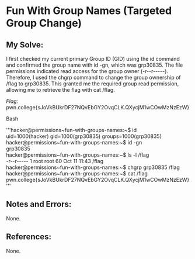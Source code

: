 # Fun With Group Names (Targeted Group Change)

## My Solve:
I first checked my current primary Group ID (GID) using the id command and confirmed the group name with id -gn, which was grp30835.
The file permissions indicated read access for the group owner (-r--r-----).
Therefore, I used the chgrp command to change the group ownership of /flag to grp30835. 
This granted me the required group read permission, allowing me to retrieve the flag with cat /flag.

*Flag:* pwn.college{sJoVkBUkrDF27NQvEbGY2OvqCLK.QXycjM1wCOwMzNzEzW}

Bash

'''hacker@permissions\~fun-with-groups-names:\~$ id                     
uid=1000(hacker) gid=1000(grp30835) groups=1000(grp30835)             
hacker@permissions\~fun-with-groups-names:\~$ id -gn              
grp30835           
hacker@permissions\~fun-with-groups-names:\~$ ls -l /flag           
-r--r----- 1 root root 60 Oct 11 11:43 /flag         
hacker@permissions\~fun-with-groups-names:\~$ chgrp grp30835 /flag           
hacker@permissions\~fun-with-groups-names:\~$ cat /flag           
pwn.college{sJoVkBUkrDF27NQvEbGY2OvqCLK.QXycjM1wCOwMzNzEzW}'''           

## Notes and Errors:
None.

## References:
None.

